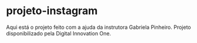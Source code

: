 # projeto-instagram

Aqui está o projeto feito com a ajuda da instrutora Gabriela Pinheiro.
Projeto disponibilizado pela Digital Innovation One.
